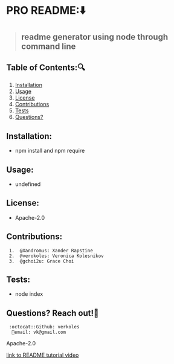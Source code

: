 # PRO README::arrow_down: 
 
  
  > ## readme generator using node through command line

   ## Table of Contents::mag:
   1. [ Installation ](#installation)
   2. [ Usage ](#usage)
   3. [ License ](#license)
   4. [ Contributions ](#contributing)
   5. [ Tests ](#tests) 
   6. [ Questions? ](#reach-out)

   ## Installation:
   -  npm install and npm require
   ## Usage:
   -  undefined
   ## License:
   -  Apache-2.0
   ## Contributions:
     1.  @Xandromus: Xander Rapstine
     2.  @verokoles: Veronica Kolesnikov 
     3.  @gchoi2u: Grace Choi
  
   ## Tests:
   -  node index

   ## Questions? Reach out!:raising_hand:
     :octocat::Github: verkoles
      📧email: vk@gmail.com

Apache-2.0

[link to README tutorial video]()

